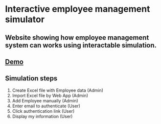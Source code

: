 # Interactive employee management simulator

## Website showing how employee management system can works using interactable simulation.

## [Demo](https://pawelgargula.github.io/asset-management-simulator/)

## Simulation steps

1. Create Excel file with Employee data (Admin)
2. Import Excel file by Web App (Admin)
3. Add Employee manually (Admin)
4. Enter email to authenticate (User)
5. Click authentication link (User)
6. Display my information (User)
